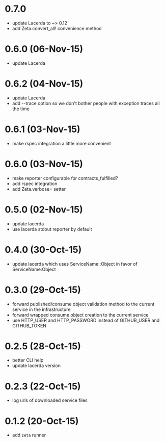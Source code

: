 # 0.7.0
- update Lacerda to ~> 0.12
- add Zeta.convert_all! convenience method

# 0.6.0 (06-Nov-15)
- update Lacerda

# 0.6.2 (04-Nov-15)
- update Lacerda
- add --trace option so we don't bother people with exception traces all the time

# 0.6.1 (03-Nov-15)
- make rspec integration a little more convenient

# 0.6.0 (03-Nov-15)
- make reporter configurable for contracts_fulfilled?
- add rspec integration
- add Zeta.verbose= setter

# 0.5.0 (02-Nov-15)
- update lacerda
- use lacerda stdout reporter by default

# 0.4.0 (30-Oct-15)
- update lacerda which uses ServiceName::Object in favor of ServiceName:Object

# 0.3.0 (29-Oct-15)
- forward published/consume object validation method to the current service in the infrastructure
- forward wrapped consume object creation to the current service
- use HTTP_USER and HTTP_PASSWORD instead of GITHUB_USER and GITHUB_TOKEN

# 0.2.5 (28-Oct-15)
- better CLI help
- update lacerda version

# 0.2.3 (22-Oct-15)
-  log urls of downloaded service files

# 0.1.2 (20-Oct-15)
- add `zeta` runner
